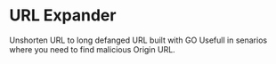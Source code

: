 # URL Expander
Unshorten URL to long defanged URL built with GO
Usefull in senarios where you need to find malicious Origin URL. 
